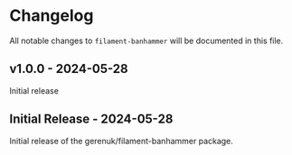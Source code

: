 # Changelog

All notable changes to `filament-banhammer` will be documented in this file.

## v1.0.0 - 2024-05-28

Initial release

## Initial Release - 2024-05-28

Initial release of the gerenuk/filament-banhammer package.
